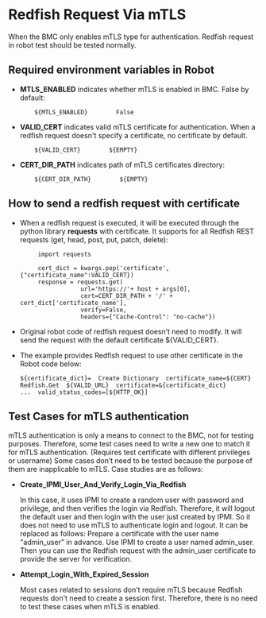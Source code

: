 Redfish Request Via mTLS
=========================

When the BMC only enables mTLS type for authentication. Redfish request in robot
test should be tested normally.

## Required environment variables in Robot

  -  **MTLS_ENABLED** indicates whether mTLS is enabled in BMC.
       False by default:

        ```
            ${MTLS_ENABLED}        False
        ```

  -  **VALID_CERT** indicates valid mTLS certificate for authentication.
       When a redfish request doesn't specify a certificate, no certificate by
       default.

        ```
            ${VALID_CERT}        ${EMPTY}
        ```

  -  **CERT_DIR_PATH** indicates path of mTLS certificates directory:

        ```
            ${CERT_DIR_PATH}        ${EMPTY}
        ```
## How to send a redfish request with certificate

- When a redfish request is executed, it will be executed through the python
   library **requests** with certificate. It supports for all Redfish REST
   requests (get, head, post, put, patch, delete):

   ```
        import requests

        cert_dict = kwargs.pop('certificate', {"certificate_name":VALID_CERT})
        response = requests.get(
                    url='https://'+ host + args[0],
                    cert=CERT_DIR_PATH + '/' + cert_dict['certificate_name'],
                    verify=False,
                    headers={"Cache-Control": "no-cache"})
   ```

- Original robot code of redfish request doesn’t need to modify. It will send
   the request with the default certificate ${VALID_CERT}.

- The example provides Redfish request to use other certificate in the Robot
  code below:

    ```
    ${certificate_dict}=  Create Dictionary  certificate_name=${CERT}
    Redfish.Get  ${VALID_URL}  certificate=&{certificate_dict}
    ...  valid_status_codes=[${HTTP_OK}]
    ```

## Test Cases for mTLS authentication

mTLS authentication is only a means to connect to the BMC, not for testing
purposes. Therefore, some test cases need to write a new one to match it for
mTLS authentication. (Requires test certificate with different privileges or
username) Some cases don’t need to be tested because the purpose of
them are inapplicable to mTLS. Case studies are as follows:

- **Create_IPMI_User_And_Verify_Login_Via_Redfish**

    In this case, it uses IPMI to create a random user with password and
    privilege, and then verifies the login via Redfish. Therefore, it will
    logout the default user and then login with the user just created by IPMI.
    So it does not need to use mTLS to authenticate login and logout.
    It can be replaced as follows: Prepare a certificate with the user name
    "admin_user" in advance. Use IPMI to create a user named admin_user. Then
    you can use the Redfish request with the admin_user certificate to provide
    the server for verification.

- **Attempt_Login_With_Expired_Session**

    Most cases related to sessions don't require mTLS because Redfish requests
    don't need to create a session first. Therefore, there is no need to test
    these cases when mTLS is enabled.
